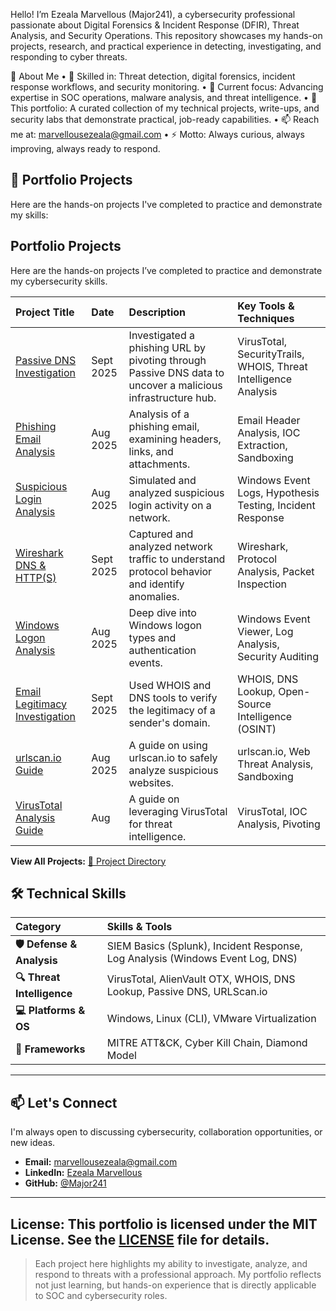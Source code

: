Hello! I’m Ezeala Marvellous (Major241), a cybersecurity professional passionate about Digital Forensics & Incident Response (DFIR), Threat Analysis, and Security Operations. This repository showcases my hands-on projects, research, and practical experience in detecting, investigating, and responding to cyber threats.

🚀 About Me
	•	🔭 Skilled in: Threat detection, digital forensics, incident response workflows, and security monitoring.
	•	🌱 Current focus: Advancing expertise in SOC operations, malware analysis, and threat intelligence.
	•	📂 This portfolio: A curated collection of my technical projects, write-ups, and security labs that demonstrate practical, job-ready capabilities.
	•	📫 Reach me at: marvellousezeala@gmail.com
	•	⚡ Motto: Always curious, always improving, always ready to respond.

## 📂 Portfolio Projects

Here are the hands-on projects I've completed to practice and demonstrate my skills:

## Portfolio Projects

Here are the hands-on projects I’ve completed to practice and demonstrate my cybersecurity skills.

| Project Title | Date | Description | Key Tools & Techniques |
| :--- | :--- | :--- | :--- |
| [Passive DNS Investigation](passive_dns_investigation.md) | Sept 2025 | Investigated a phishing URL by pivoting through Passive DNS data to uncover a malicious infrastructure hub. | VirusTotal, SecurityTrails, WHOIS, Threat Intelligence Analysis |
| [Phishing Email Analysis](phishing_email_analysis.md) | Aug 2025 | Analysis of a phishing email, examining headers, links, and attachments. | Email Header Analysis, IOC Extraction, Sandboxing |
| [Suspicious Login Analysis](suspicious_login.md) | Aug 2025 | Simulated and analyzed suspicious login activity on a network. | Windows Event Logs, Hypothesis Testing, Incident Response |
| [Wireshark DNS & HTTP(S)](wireshark_dns&http(s).md) | Sept 2025 | Captured and analyzed network traffic to understand protocol behavior and identify anomalies. | Wireshark, Protocol Analysis, Packet Inspection |
| [Windows Logon Analysis](windows_logon_analysis.md) | Aug 2025 | Deep dive into Windows logon types and authentication events. | Windows Event Viewer, Log Analysis, Security Auditing |
| [Email Legitimacy Investigation](Email_Legitimacy_investigation_via_WHOIS_&_DNS.md) | Sept 2025 | Used WHOIS and DNS tools to verify the legitimacy of a sender's domain. | WHOIS, DNS Lookup, Open-Source Intelligence (OSINT) |
| [urlscan.io Guide](uriscan_oi.md) | Aug 2025 | A guide on using urlscan.io to safely analyze suspicious websites. | urlscan.io, Web Threat Analysis, Sandboxing |
| [VirusTotal Analysis Guide](virustotal_analysis_guide.md) | Aug | A guide on leveraging VirusTotal for threat intelligence. | VirusTotal, IOC Analysis, Pivoting |

**View All Projects:** [📁 Project Directory](./)


## 🛠️ Technical Skills

| Category | Skills & Tools |
| :--- | :--- |
| **🛡️ Defense & Analysis** | SIEM Basics (Splunk), Incident Response, Log Analysis (Windows Event Log, DNS) |
| **🔍 Threat Intelligence** | VirusTotal, AlienVault OTX, WHOIS, DNS Lookup, Passive DNS, URLScan.io |
| **💻 Platforms & OS** | Windows, Linux (CLI), VMware Virtualization |
| **📜 Frameworks** | MITRE ATT&CK, Cyber Kill Chain, Diamond Model |

---

## 📫 Let's Connect

I'm always open to discussing cybersecurity, collaboration opportunities, or new ideas.

- **Email:** [marvellousezeala@gmail.com](mailto:marvellousezeala@gmail.com)
-  **LinkedIn:** [Ezeala Marvellous](https://www.linkedin.com/in/ezeala-marvellous-051a63308)
- **GitHub:** [@Major241](https://github.com/Major241)

---
**License:** This portfolio is licensed under the MIT License. See the [LICENSE](LICENSE) file for details.
---

> Each project here highlights my ability to investigate, analyze, and respond to threats with a professional approach. My portfolio reflects not just learning, but hands-on experience that is directly applicable to SOC and cybersecurity roles.
